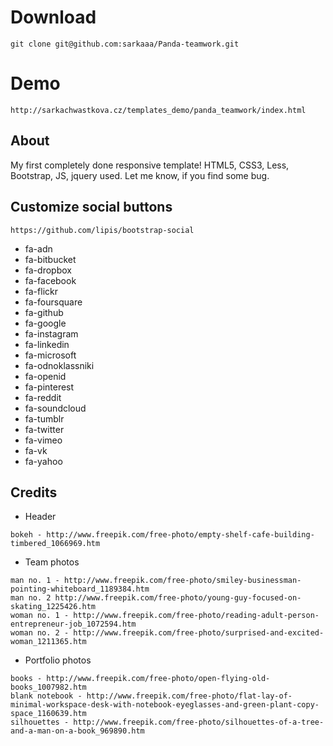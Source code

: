 # Download
``` git clone git@github.com:sarkaaa/Panda-teamwork.git ```

# Demo
``` http://sarkachwastkova.cz/templates_demo/panda_teamwork/index.html ```

## About
My first completely done responsive template! HTML5, CSS3, Less, Bootstrap, JS, jquery used. Let me know, if you find some bug.

## Customize social buttons
``` https://github.com/lipis/bootstrap-social ```
* fa-adn
* fa-bitbucket
* fa-dropbox
* fa-facebook
* fa-flickr
* fa-foursquare
* fa-github
* fa-google
* fa-instagram
* fa-linkedin
* fa-microsoft
* fa-odnoklassniki
* fa-openid
* fa-pinterest
* fa-reddit
* fa-soundcloud
* fa-tumblr
* fa-twitter
* fa-vimeo
* fa-vk
* fa-yahoo

## Credits
* Header

```
bokeh - http://www.freepik.com/free-photo/empty-shelf-cafe-building-timbered_1066969.htm
```
* Team photos

```
man no. 1 - http://www.freepik.com/free-photo/smiley-businessman-pointing-whiteboard_1189384.htm
man no. 2 http://www.freepik.com/free-photo/young-guy-focused-on-skating_1225426.htm
woman no. 1 - http://www.freepik.com/free-photo/reading-adult-person-entrepreneur-job_1072594.htm
woman no. 2 - http://www.freepik.com/free-photo/surprised-and-excited-woman_1211365.htm
```


* Portfolio photos

```
books - http://www.freepik.com/free-photo/open-flying-old-books_1007982.htm
blank notebook - http://www.freepik.com/free-photo/flat-lay-of-minimal-workspace-desk-with-notebook-eyeglasses-and-green-plant-copy-space_1160639.htm
silhouettes - http://www.freepik.com/free-photo/silhouettes-of-a-tree-and-a-man-on-a-book_969890.htm
```
